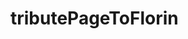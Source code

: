 # tributePageToFlorin

<!-- This is the repo. for Tribute Page to Florin -->
<!-- This is a public repo.-->
<!-- Any kind of suggestions are welcomed-->
<!-- Thank you --> 
